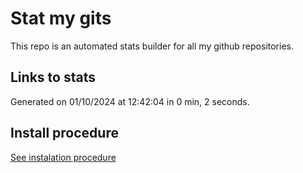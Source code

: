 # Stat my gits

This repo is an automated stats builder for all my github repositories.

## Links to stats


Generated on 01/10/2024 at 12:42:04 in 0 min, 2 seconds.

## Install procedure

[See instalation procedure](./src/install.md)
